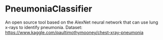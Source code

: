 # PneumoniaClassifier
An open source tool based on the AlexNet neural network that can use lung x-rays to identify pneumonia. 
Dataset: https://www.kaggle.com/paultimothymooney/chest-xray-pneumonia
